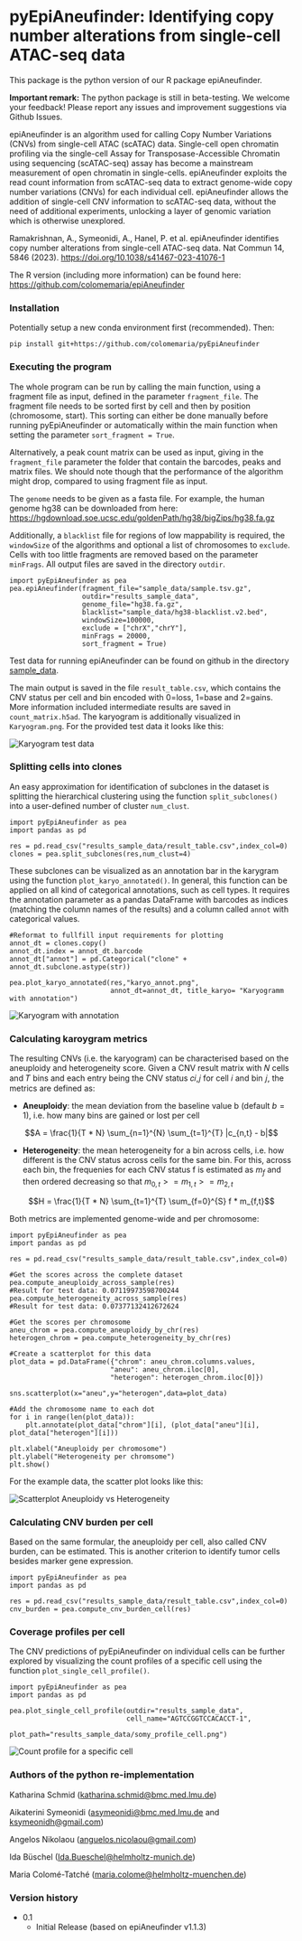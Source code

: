 # pyEpiAneufinder: Identifying copy number alterations from single-cell ATAC-seq data

This package is the python version of our R package epiAneufinder. 

**Important remark:** The python package is still in beta-testing. We welcome your feedback! Please report any issues and improvement suggestions via Github Issues.

epiAneufinder is an algorithm used for calling Copy Number Variations (CNVs) from single-cell ATAC (scATAC) data. Single-cell open chromatin profiling via the single-cell Assay for Transposase-Accessible Chromatin using sequencing (scATAC-seq) assay has become a mainstream measurement of open chromatin in single-cells. epiAneufinder exploits the read count information from scATAC-seq data to extract genome-wide copy number variations (CNVs) for each individual cell. epiAneufinder allows the addition of single-cell CNV information to scATAC-seq data, without the need of additional experiments, unlocking a layer of genomic variation which is otherwise unexplored.

Ramakrishnan, A., Symeonidi, A., Hanel, P. et al. epiAneufinder identifies copy number alterations from single-cell ATAC-seq data. Nat Commun 14, 5846 (2023). https://doi.org/10.1038/s41467-023-41076-1

The R version (including more information) can be found here: https://github.com/colomemaria/epiAneufinder

### Installation

Potentially setup a new conda environment first (recommended). Then:

```
pip install git+https://github.com/colomemaria/pyEpiAneufinder
```

### Executing the program

The whole program can be run by calling the main function, using a fragment file as input, defined in the parameter `fragment_file`. The fragment file needs to be sorted first by cell and then by position (chromosome, start). This sorting can either be done manually before running pyEpiAneufinder or automatically within the main function when setting the parameter `sort_fragment = True`.

Alternatively, a peak count matrix can be used as input, giving in the `fragment_file` parameter the folder that contain the barcodes, peaks and matrix files. We should note though that the performance of the algorithm might drop, compared to using fragment file as input.

The `genome` needs to be  given as a fasta file. For example, the human genome hg38 can be downloaded from here:
https://hgdownload.soe.ucsc.edu/goldenPath/hg38/bigZips/hg38.fa.gz

Additionally, a `blacklist` file for regions of low mappability is required, the `windowSize` of the algorithms and optional a list of chromosomes to `exclude`. Cells with too little fragments are removed based on the parameter `minFrags`. All output files are saved in the directory `outdir`. 

```
import pyEpiAneufinder as pea
pea.epiAneufinder(fragment_file="sample_data/sample.tsv.gz", 
                  outdir="results_sample_data", 
                  genome_file="hg38.fa.gz", 
                  blacklist="sample_data/hg38-blacklist.v2.bed",
                  windowSize=100000, 
                  exclude = ["chrX","chrY"],
                  minFrags = 20000,
                  sort_fragment = True)
```

Test data for running epiAneufinder can be found on github in the directory [sample_data](sample_data).

The main output is saved in the file `result_table.csv`, which contains the CNV status per cell and bin encoded with 0=loss, 1=base and 2=gains. More information included intermediate results are saved in `count_matrix.h5ad`. The karyogram is additionally visualized in `Karyogram.png`. For the provided test data it looks like this:

![Karyogram test data](sample_data/Karyogram.png)

### Splitting cells into clones

An easy approximation for identification of subclones in the dataset is splitting the hierarchical clustering using the function `split_subclones()`
into a user-defined number of cluster `num_clust`.  

```
import pyEpiAneufinder as pea
import pandas as pd

res = pd.read_csv("results_sample_data/result_table.csv",index_col=0)
clones = pea.split_subclones(res,num_clust=4)

```
These subclones can be visualized as an annotation bar in the karygram using the function `plot_karyo_annotated()`. In general, this function can be applied on all kind of categorical annotations, such as cell types. It requires the annotation parameter as a pandas DataFrame with barcodes as indices (matching the column names of the results) and a column called `annot` with categorical values.

```
#Reformat to fullfill input requirements for plotting
annot_dt = clones.copy()
annot_dt.index = annot_dt.barcode
annot_dt["annot"] = pd.Categorical("clone" + annot_dt.subclone.astype(str))

pea.plot_karyo_annotated(res,"karyo_annot.png",
                         annot_dt=annot_dt, title_karyo= "Karyogramm with annotation")
```

![Karyogram with annotation](sample_data/karyo_annot.png)

### Calculating karoygram metrics

The resulting CNVs (i.e. the karyogram) can be characterised based on the aneuploidy and heterogeneity score. Given a CNV result matrix with 𝑁 cells and 𝑇 bins and each entry being the CNV status 𝑐𝑖,𝑗 for cell 𝑖 and bin 𝑗, the metrics are defined as:

* **Aneuploidy**: the mean deviation from the baseline value b (default $b=1$), i.e. how many bins are gained or lost per cell

$$A = \frac{1}{T * N} \sum_{n=1}^{N} \sum_{t=1}^{T} |c_{n,t} - b|$$

* **Heterogeneity**: the mean heterogeneity for a bin across cells, i.e. how different is the CNV status across cells for the same bin. For this, across each bin, the frequenies for each CNV status f is estimated as $m_f$ and then ordered decreasing so that $m_{0,t} >= m_{1,t}  >= m_{2,t}$

$$H = \frac{1}{T * N} \sum_{t=1}^{T} \sum_{f=0}^{S} f * m_{f,t}$$

Both metrics are implemented genome-wide and per chromosome:

```
import pyEpiAneufinder as pea
import pandas as pd

res = pd.read_csv("results_sample_data/result_table.csv",index_col=0)

#Get the scores across the complete dataset
pea.compute_aneuploidy_across_sample(res)
#Result for test data: 0.07119973598700244
pea.compute_heterogeneity_across_sample(res)
#Result for test data: 0.07377132412672624

#Get the scores per chromosome
aneu_chrom = pea.compute_aneuploidy_by_chr(res)
heterogen_chrom = pea.compute_heterogeneity_by_chr(res)

#Create a scatterplot for this data
plot_data = pd.DataFrame({"chrom": aneu_chrom.columns.values,
                         "aneu": aneu_chrom.iloc[0],
                         "heterogen": heterogen_chrom.iloc[0]})
                         
sns.scatterplot(x="aneu",y="heterogen",data=plot_data)

#Add the chromosome name to each dot
for i in range(len(plot_data)):
    plt.annotate(plot_data["chrom"][i], (plot_data["aneu"][i], plot_data["heterogen"][i]))
    
plt.xlabel("Aneuploidy per chromosome")
plt.ylabel("Heterogeneity per chromsome")
plt.show()                         
```

For the example data, the scatter plot looks like this:

![Scatterplot Aneuploidy vs Heterogeneity](sample_data/scatter_aneu_heterogen.png)

### Calculating CNV burden per cell

Based on the same formular, the aneuploidy per cell, also called CNV burden, can be estimated. This is another criterion to identify tumor cells besides marker gene expression.

```
import pyEpiAneufinder as pea
import pandas as pd

res = pd.read_csv("results_sample_data/result_table.csv",index_col=0)
cnv_burden = pea.compute_cnv_burden_cell(res)

```

### Coverage profiles per cell

The CNV predictions of pyEpiAneufinder on individual cells can be further explored by visualizing the count profiles of a specific cell using the function `plot_single_cell_profile()`.

```
import pyEpiAneufinder as pea
import pandas as pd

pea.plot_single_cell_profile(outdir="results_sample_data",
                             cell_name="AGTCCGGTCCACACCT-1",
                             plot_path="results_sample_data/somy_profile_cell.png")

```

![Count profile for a specific cell](sample_data/somy_profile_cell.png)

### Authors of the python re-implementation

Katharina Schmid (katharina.schmid@bmc.med.lmu.de)

Aikaterini Symeonidi (asymeonidi@bmc.med.lmu.de and ksymeonidh@gmail.com)

Angelos Nikolaou (anguelos.nicolaou@gmail.com)

Ida Büschel (Ida.Bueschel@helmholtz-munich.de)

Maria Colomé-Tatché (maria.colome@helmholtz-muenchen.de)

### Version history

* 0.1
    * Initial Release (based on epiAneufinder v1.1.3)
